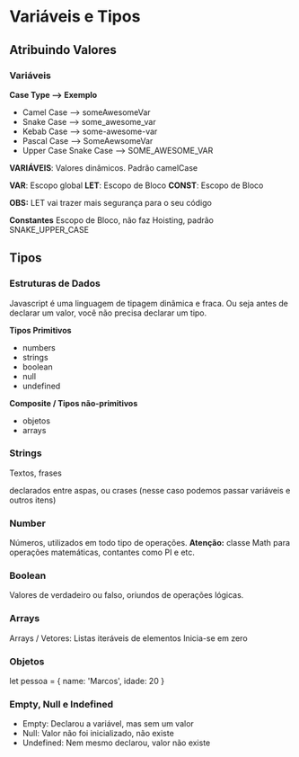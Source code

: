 # Variáveis e Tipos

## Atribuindo Valores

### Variáveis

**Case Type --> Exemplo**

- Camel Case --> someAwesomeVar
- Snake Case --> some_awesome_var
- Kebab Case --> some-awesome-var
- Pascal Case --> SomeAewsomeVar
- Upper Case Snake Case --> SOME_AWESOME_VAR

**VARIÁVEIS**: Valores dinâmicos. Padrão camelCase

**VAR**: Escopo global
**LET**: Escopo de Bloco
**CONST**: Escopo de Bloco

**OBS:** LET vai trazer mais segurança para o seu código

**Constantes** Escopo de Bloco, não faz Hoisting, padrão SNAKE_UPPER_CASE

## Tipos

### Estruturas de Dados

Javascript é uma linguagem de tipagem dinâmica e fraca. Ou seja antes de declarar um valor, você não precisa declarar um tipo.

**Tipos Primitivos**

- numbers
- strings
- boolean
- null
- undefined

**Composite / Tipos não-primitivos**

- objetos
- arrays

### Strings

Textos, frases

declarados entre aspas, ou crases (nesse caso podemos passar variáveis e outros itens)

### Number

Números, utilizados em todo tipo de operações.
**Atenção:** classe Math para operações matemáticas, contantes como PI e etc.

### Boolean

Valores de verdadeiro ou falso, oriundos de operações lógicas.

### Arrays

Arrays / Vetores: Listas iteráveis de elementos
Inicia-se em zero

### Objetos

let pessoa = {
name: 'Marcos',
idade: 20
}

### Empty, Null e Indefined

- Empty: Declarou a variável, mas sem um valor
- Null: Valor não foi inicializado, não existe
- Undefined: Nem mesmo declarou, valor não existe
